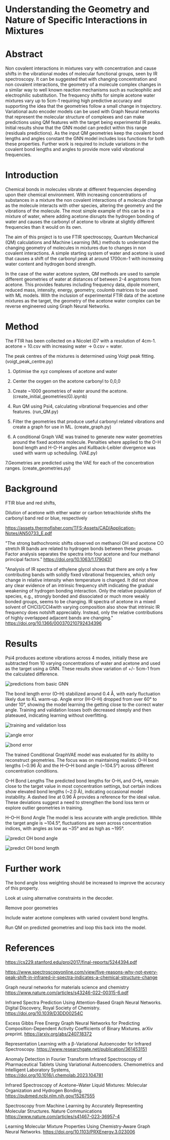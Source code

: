 
# Understanding the Geometry and Nature of Specific Interactions in Mixtures 

# Abstract 

Non covalent interactions in mixtures vary with concentration and cause shifts in the vibrational modes of molecular functional groups, seen by IR spectroscopy. It can be suggested that with changing concentration and non covalent interactions, the geometry of a molecule complex changes in a similar way to well known reaction mechanisms such as nucleophilic and electrophilic substitution. The frequency shifts for simple acetone water mixtures vary up to 5cm-1 requiring high predictive accuracy and supporting the idea that the geometries follow a small change in trajectory. Variational auto encoder models can be used with Graph Neural networks that represent the molecular structure of complexes and can make predictions using QM features with the target being experimental IR peaks. Initial results show that the GNN model can predict within this range (residuals predictions). As the input QM geometries keep the covalent bond lengths and angles constant the GNN model includes loss functions for both these properties. Further work is required to include variations in the covalent bond lengths and angles to provide more valid vibrational frequencies.

# Introduction

Chemical bonds in molecules vibrate at different frequencies depending upon their chemical environment. With increasing concentrations of substances in a mixture the non covalent interactions of a molecule change as the molecule interacts with other species, altering the geometry and the vibrations of the molecule. The most simple example of this can be in a mixture of water, where adding acetone disrupts the hydrogen bonding of water and causes the carbonyl of acetone to vibrate at slightly different frequencies than it would on its own.

The aim of this project is to use FTIR spectroscopy, Quantum Mechanical (QM) calculations and Machine Learning (ML) methods to understand the changing geometry of molecules in mixtures due to changes in non covalent interactions. A simple starting system of water and acetone is used that causes a shift of the carbonyl peak at around 1700cm-1 with increasing water content and hydrogen bond strength. 

In the case of the water acetone system, QM methods are used to sample different geometries of water at distances of between 2-4 angstroms from acetone. This provides features including frequency data, dipole moment, reduced mass, intensity, energy, geometry, coulomb matrices to be used with ML models.  With the inclusion of experimental FTIR data of the acetone mixtures as the target, the geometry of the acetone water complex can be reverse engineered using Graph Neural Networks.

# Method
The FTIR has been collected on a Nicolet iD7 with a resolution of 4cm-1. 
acetone = 10.csv with increasing water -> 0.csv = water. 

The peak centres of the mixtures is determined using Voigt peak fitting. 
(voigt_peak_centre.py) 

1. Optimise the xyz complexes of acetone and water

2. Center the oxygen on the acetone carbonyl to 0,0,0

3. Create ~1000 geometries of water around the acetone.
(create_initial_geometries(G).ipynb)

4. Run QM using Psi4, calculating vibrational frequencies and other features.
(run_QM.py)

5. Filter the geometries that produce useful carbonyl related vibrations and create a graph for use in ML.
(create_graph.py)

6. A conditional Graph VAE was trained to generate new water geometries around the fixed acetone molecule.  Penalties where applied to the O-H bond length and H-O-H angles and Kullback-Leibler divergence was used with warm up scheduling.
(VAE.py)

7.Geometries are predicted using the VAE for each of the concentration ranges.
(create_geometries.py)


# Background
FTIR blue and red shifts, 

Dilution of acetone with either water or carbon tetrachloride shifts the carbonyl band red or blue, respectively

https://assets.thermofisher.com/TFS-Assets/CAD/Application-Notes/AN50733_E.pdf

"The strong bathochromic shifts observed on methanol OH and acetone CO stretch IR bands are related to hydrogen bonds between these groups. Factor analysis separates the spectra into four acetone and four methanol principal factors." 
https://doi.org/10.1063/1.1790431

"Analysis  of  IR  spectra  of  ethylene  glycol  shows  that  there are only a few contributing bands with solidly fixed vibrational frequencies,  which  only  change  in  relative  intensity  when temperature is changed. It did not show any clear evidence of an intrinsic frequency shift indicating the gradual weakening of hydrogen bonding interaction. Only the relative population of species,  e.g.,  strongly  bonded  and  dissociated  or  much  more weakly  bonded  groups,  seems  to  be  changing.  IR  spectra  of acetone   in   a   mixed   solvent   of   CHCl3/CCl4with   varying composition  also  show  that  intrinsic  IR  frequency  does  notshift  appreciably.  Instead,  only  the  relative  contributions  of highly overlapped adjacent bands are changing."
https://doi.org/10.1366/000370210792434396

# Results
Psi4 produces acetone vibrations across 4 modes, initially these are subtracted from 10 varying concentrations of water and acetone and used as the target using a GNN. These results show variation of +/- 5cm-1 from the calculated difference.

![predictions from basic GNN](./predictions_from_basic_GNN.png)

The bond length error (O–H) stabilized around 0.4 Å, with early fluctuation likely due to KL warm-up. Angle error (H–O–H) dropped from over 60° to under 10°, showing the model learning the getting close to the correct water angle. Training and validation losses both decreased steeply and then plateaued, indicating learning without overfitting.

![training and validation loss](./training_and_validation_loss.png)

![angle error](./angle_error.png)

![bond error](./bond_length_error.png)

The trained Conditional GraphVAE model was evaluated for its ability to reconstruct geometries. The focus was on maintaining realistic O–H bond lengths (~0.96 Å) and the H–O–H bond angle (~104.5°) across different concentration conditions.

O–H Bond Lengths
The predicted bond lengths for O–H₁ and O–H₂ remain close to the target value in most concentration settings, but certain indices show elevated bond lengths (~2.0 Å), indicating occasional model instability. A dashed line at 0.96 Å provides a reference for the ideal value. These deviations suggest a need to strengthen the bond loss term or explore outlier geometries in training.

H–O–H Bond Angle 
The model is less accurate with angle prediction. While the target angle is ~104.5°, fluctuations are seen across concentration indices, with angles as low as ~35° and as high as ~195°. 

![predict OH bond angle](./predict_OH_bond_angle.png)

![predict OH bond length](./predict_OH_bond_length.png)

# Further work 

The bond angle loss weighting should be increased to improve the accuracy of this property. 

Look at using alternative constraints in the decoder. 

Remove poor geometries 

Include water acetone complexes with varied covalent bond lengths.

Run QM on predicted geometries and loop this back into the model. 


# References

https://cs229.stanford.edu/proj2017/final-reports/5244394.pdf

https://www.spectroscopyonline.com/view/five-reasons-why-not-every-peak-shift-in-infrared-ir-spectra-indicates-a-chemical-structure-change

Graph neural networks for materials science and
chemistry
https://www.nature.com/articles/s43246-022-00315-6.pdf

Infrared Spectra Prediction Using Attention-Based Graph Neural Networks. Digital Discovery, Royal Society of Chemistry.
https://doi.org/10.1039/D3DD00254C

Excess Gibbs Free Energy Graph Neural Networks for Predicting Composition-Dependent Activity Coefficients of Binary Mixtures. arXiv preprint.
https://arxiv.org/abs/2407.18372

Representation Learning with a β-Variational Autoencoder for Infrared Spectroscopy. 
https://www.researchgate.net/publication/361453151

Anomaly Detection in Fourier Transform Infrared Spectroscopy of Pharmaceutical Tablets Using Variational Autoencoders. Chemometrics and Intelligent Laboratory Systems, 
https://doi.org/10.1016/j.chemolab.2023.104781

Infrared Spectroscopy of Acetone–Water Liquid Mixtures: Molecular Organization and Hydrogen Bonding. 
https://pubmed.ncbi.nlm.nih.gov/15267555

Spectroscopy from Machine Learning by Accurately Representing Molecular Structures. Nature Communications
https://www.nature.com/articles/s41467-023-36957-4

Learning Molecular Mixture Properties Using Chemistry-Aware Graph Neural Networks.
https://doi.org/10.1103/PRXEnergy.3.023006







